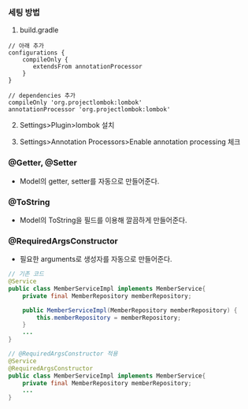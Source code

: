 ### 세팅 방법
1. build.gradle
```
// 아래 추가
configurations {  
    compileOnly {  
       extendsFrom annotationProcessor  
    }  
}

// dependencies 추가  
compileOnly 'org.projectlombok:lombok'  
annotationProcessor 'org.projectlombok:lombok'
```

2. Settings>Plugin>lombok 설치

3. Settings>Annotation Processors>Enable annotation processing 체크

### @Getter, @Setter
- Model의 getter, setter를 자동으로 만들어준다.

### @ToString
- Model의 ToString을 필드를 이용해 깔끔하게 만들어준다.

### @RequiredArgsConstructor
- 필요한 arguments로 생성자를 자동으로 만들어준다.
```java
// 기존 코드
@Service  
public class MemberServiceImpl implements MemberService{  
    private final MemberRepository memberRepository;

	public MemberServiceImpl(MemberRepository memberRepository) {
		this.memberRepository = memberRepository;
	}
	...
}

// @RequiredArgsConstructor 적용
@Service  
@RequiredArgsConstructor
public class MemberServiceImpl implements MemberService{  
    private final MemberRepository memberRepository;
	...
}
```